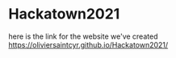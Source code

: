# Hackatown2021
here is the link for the website we've created
https://oliviersaintcyr.github.io/Hackatown2021/
